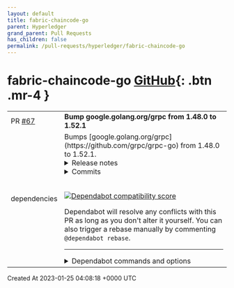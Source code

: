 ```yaml
---
layout: default
title: fabric-chaincode-go
parent: Hyperledger
grand_parent: Pull Requests
has_children: false
permalink: /pull-requests/hyperledger/fabric-chaincode-go
---
```


# fabric-chaincode-go <span class="fs-3 right-align">[GitHub](https://github.com/hyperledger/fabric-chaincode-go){: .btn .mr-4 }</span>


<div>
    <table>
        <tr>
            <td>
                PR <a href="https://github.com/hyperledger/fabric-chaincode-go/pull/67" class=".btn">#67</a>
            </td>
            <td>
                <b>
                    Bump google.golang.org/grpc from 1.48.0 to 1.52.1
                </b>
            </td>
        </tr>
        <tr>
            <td>
                <span class="chip">dependencies</span>
            </td>
            <td>
                Bumps [google.golang.org/grpc](https://github.com/grpc/grpc-go) from 1.48.0 to 1.52.1.
<details>
<summary>Release notes</summary>
<p><em>Sourced from <a href="https://github.com/grpc/grpc-go/releases">google.golang.org/grpc's releases</a>.</em></p>
<blockquote>
<h2>Release 1.52.1</h2>
<h1>Bug Fixes</h1>
<ul>
<li>grpclb: rename grpclbstate package back to state (<a href="https://github-redirect.dependabot.com/grpc/grpc-go/issues/5963">#5963</a>)</li>
</ul>
<h2>Release 1.52.0</h2>
<h1>New Features</h1>
<ul>
<li>xdsclient: log node ID with verbosity INFO (<a href="https://github-redirect.dependabot.com/grpc/grpc-go/issues/5860">#5860</a>)</li>
<li>ringhash: impose cap on <code>max_ring_size</code> to reduce possibility of OOMs (<a href="https://github-redirect.dependabot.com/grpc/grpc-go/issues/5801">#5801</a>)</li>
</ul>
<h1>Behavior Changes</h1>
<ul>
<li>client: return an error from <code>Dial</code> if an empty target is passed and no custom dialer is present; the ClientConn would otherwise be unable to connect and perform RPCs (<a href="https://github-redirect.dependabot.com/grpc/grpc-go/issues/5732">#5732</a>)
<ul>
<li>Special Thanks: <a href="https://github.com/huangchong94"><code>@​huangchong94</code></a></li>
</ul>
</li>
</ul>
<h1>Bug Fixes</h1>
<ul>
<li>transport (net/http server handler): respond to bad HTTP requests with status 400 (Bad Request) instead of 500 (Internal Server Error). (<a href="https://github-redirect.dependabot.com/grpc/grpc-go/issues/5804">#5804</a>)
<ul>
<li>Special Thanks: <a href="https://github.com/sjbarag"><code>@​sjbarag</code></a></li>
</ul>
</li>
<li>transport: Fixed closing a closed channel panic in handlePing (<a href="https://github-redirect.dependabot.com/grpc/grpc-go/issues/5854">#5854</a>)</li>
<li>server: fix ChainUnaryInterceptor and ChainStreamInterceptor to allow retrying handlers (<a href="https://github-redirect.dependabot.com/grpc/grpc-go/issues/5666">#5666</a>)
<ul>
<li>Special Thanks: <a href="https://github.com/yiminc"><code>@​yiminc</code></a></li>
</ul>
</li>
<li>transport: ensure value of <code>:authority</code> header matches server name used in TLS handshake when the latter is overridden by the name resolver (<a href="https://github-redirect.dependabot.com/grpc/grpc-go/issues/5748">#5748</a>)
<ul>
<li>Special Thanks: <a href="https://github.com/holdno"><code>@​holdno</code></a></li>
</ul>
</li>
</ul>
<h1>Documentation</h1>
<ul>
<li>examples: add an example to illustrate the usage of stats handler (<a href="https://github-redirect.dependabot.com/grpc/grpc-go/issues/5657">#5657</a>)
<ul>
<li>Special Thanks: <a href="https://github.com/Yash-Handa"><code>@​Yash-Handa</code></a></li>
</ul>
</li>
<li>examples: add new example to show updating metadata in interceptors (<a href="https://github-redirect.dependabot.com/grpc/grpc-go/issues/5788">#5788</a>)
<ul>
<li>Special Thanks: <a href="https://github.com/richzw"><code>@​richzw</code></a></li>
</ul>
</li>
</ul>
<h2>Release 1.51.0</h2>
<h1>Behavior Changes</h1>
<ul>
<li>xds: NACK EDS resources with duplicate addresses in accordance with a recent spec change (<a href="https://github-redirect.dependabot.com/grpc/grpc-go/issues/5715">#5715</a>)
<ul>
<li>Special Thanks: <a href="https://github.com/erni27"><code>@​erni27</code></a></li>
</ul>
</li>
<li>grpc: restrict status codes that can be generated by the control plane (gRFC A54) (<a href="https://github-redirect.dependabot.com/grpc/grpc-go/issues/5653">#5653</a>)</li>
</ul>
<h1>New Features</h1>
<ul>
<li>client: set grpc-accept-encoding header with all registered compressors (<a href="https://github-redirect.dependabot.com/grpc/grpc-go/issues/5541">#5541</a>)
<ul>
<li>Special Thanks: <a href="https://github.com/jronak"><code>@​jronak</code></a></li>
</ul>
</li>
<li>xds/weightedtarget: return a more meaningful error when all child policies are in <code>TRANSIENT_FAILURE</code> (<a href="https://github-redirect.dependabot.com/grpc/grpc-go/issues/5711">#5711</a>)</li>
<li>gcp/observability: add &quot;started rpcs&quot; metric (<a href="https://github-redirect.dependabot.com/grpc/grpc-go/issues/5768">#5768</a>)</li>
<li>xds: de-experimentalize the google-c2p-resolver (<a href="https://github-redirect.dependabot.com/grpc/grpc-go/issues/5707">#5707</a>)</li>
<li>balancer: add experimental Producer types and methods (<a href="https://github-redirect.dependabot.com/grpc/grpc-go/issues/5669">#5669</a>)</li>
<li>orca: provide a way for LB policies to receive OOB load reports (<a href="https://github-redirect.dependabot.com/grpc/grpc-go/issues/5669">#5669</a>)</li>
</ul>
<!-- raw HTML omitted -->
</blockquote>
<p>... (truncated)</p>
</details>
<details>
<summary>Commits</summary>
<ul>
<li><a href="https://github.com/grpc/grpc-go/commit/2b4813f8d7ce9f724d716be9cc69af645102af26"><code>2b4813f</code></a> Change version to 1.52.1 (<a href="https://github-redirect.dependabot.com/grpc/grpc-go/issues/5965">#5965</a>)</li>
<li><a href="https://github.com/grpc/grpc-go/commit/f7ecbb24e152e5d00f8a12976b65fe69b3907667"><code>f7ecbb2</code></a> Cherry pick: grpclb: rename <code>grpclbstate</code> package back to <code>state</code> (<a href="https://github-redirect.dependabot.com/grpc/grpc-go/issues/5962">#5962</a>) (<a href="https://github-redirect.dependabot.com/grpc/grpc-go/issues/5">#5</a>...</li>
<li><a href="https://github.com/grpc/grpc-go/commit/e593b4a4da85229e72d8dc9757b6e78bbce9e5e0"><code>e593b4a</code></a> xds interop: Fix buildscripts not continuing on a failed test suite (v1.52.x ...</li>
<li><a href="https://github.com/grpc/grpc-go/commit/02d3b9b77a1c02368412e9995b323ba02ab157a0"><code>02d3b9b</code></a> Change version to 1.52.1-dev (<a href="https://github-redirect.dependabot.com/grpc/grpc-go/issues/5871">#5871</a>)</li>
<li><a href="https://github.com/grpc/grpc-go/commit/ce56cefc0cc80503d7f8de1e1ec1af3cb741fbd7"><code>ce56cef</code></a> Change version to 1.52.0 (<a href="https://github-redirect.dependabot.com/grpc/grpc-go/issues/5870">#5870</a>)</li>
<li><a href="https://github.com/grpc/grpc-go/commit/a0e8eb9dc4111cd4d8dc52bc89cd733e5630fc0c"><code>a0e8eb9</code></a> test: rename race.go to race_test.go (<a href="https://github-redirect.dependabot.com/grpc/grpc-go/issues/5869">#5869</a>)</li>
<li><a href="https://github.com/grpc/grpc-go/commit/ae86ff40e723905d1d7f084405a7ed6e9a5265e1"><code>ae86ff4</code></a> benchmark: fix typo in ClientReadBufferSize feature name (<a href="https://github-redirect.dependabot.com/grpc/grpc-go/issues/5867">#5867</a>)</li>
<li><a href="https://github.com/grpc/grpc-go/commit/e53d28f5eb19a6816d4bb5c3db1b793ac2ba3e49"><code>e53d28f</code></a> xdsclient: log node ID with verbosity INFO (<a href="https://github-redirect.dependabot.com/grpc/grpc-go/issues/5860">#5860</a>)</li>
<li><a href="https://github.com/grpc/grpc-go/commit/9373e5cb26f0e34c1b5fa54f1ba712979b54d661"><code>9373e5c</code></a> transport: Fix closing a closed channel panic in handlePing (<a href="https://github-redirect.dependabot.com/grpc/grpc-go/issues/5854">#5854</a>)</li>
<li><a href="https://github.com/grpc/grpc-go/commit/2f413c454850afdb19a685fdee95c5d7701891ab"><code>2f413c4</code></a> transport/http2: use HTTP 400 for bad requests instead of 500 (<a href="https://github-redirect.dependabot.com/grpc/grpc-go/issues/5804">#5804</a>)</li>
<li>Additional commits viewable in <a href="https://github.com/grpc/grpc-go/compare/v1.48.0...v1.52.1">compare view</a></li>
</ul>
</details>
<br />


[![Dependabot compatibility score](https://dependabot-badges.githubapp.com/badges/compatibility_score?dependency-name=google.golang.org/grpc&package-manager=go_modules&previous-version=1.48.0&new-version=1.52.1)](https://docs.github.com/en/github/managing-security-vulnerabilities/about-dependabot-security-updates#about-compatibility-scores)

Dependabot will resolve any conflicts with this PR as long as you don't alter it yourself. You can also trigger a rebase manually by commenting `@dependabot rebase`.

[//]: # (dependabot-automerge-start)
[//]: # (dependabot-automerge-end)

---

<details>
<summary>Dependabot commands and options</summary>
<br />

You can trigger Dependabot actions by commenting on this PR:
- `@dependabot rebase` will rebase this PR
- `@dependabot recreate` will recreate this PR, overwriting any edits that have been made to it
- `@dependabot merge` will merge this PR after your CI passes on it
- `@dependabot squash and merge` will squash and merge this PR after your CI passes on it
- `@dependabot cancel merge` will cancel a previously requested merge and block automerging
- `@dependabot reopen` will reopen this PR if it is closed
- `@dependabot close` will close this PR and stop Dependabot recreating it. You can achieve the same result by closing it manually
- `@dependabot ignore this major version` will close this PR and stop Dependabot creating any more for this major version (unless you reopen the PR or upgrade to it yourself)
- `@dependabot ignore this minor version` will close this PR and stop Dependabot creating any more for this minor version (unless you reopen the PR or upgrade to it yourself)
- `@dependabot ignore this dependency` will close this PR and stop Dependabot creating any more for this dependency (unless you reopen the PR or upgrade to it yourself)


</details>
            </td>
        </tr>
    </table>
    <div class="right-align">
        Created At 2023-01-25 04:08:18 +0000 UTC
    </div>
</div>

